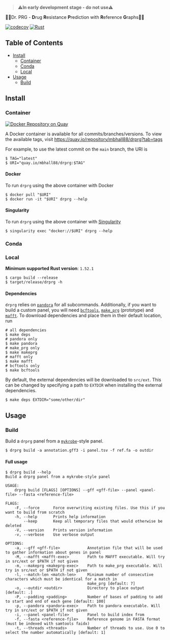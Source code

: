 > ⚠️**In early development stage - do not use**⚠️

👩‍⚕Dr. PRG - **D**rug **R**esistance **P**rediction with **R**eference **G**raphs️👨‍⚕️

[![codecov](https://codecov.io/gh/mbhall88/drprg/branch/main/graph/badge.svg?token=2WAA6MZRKK)](https://codecov.io/gh/mbhall88/drprg)
[![Rust](https://github.com/mbhall88/drprg/actions/workflows/rust.yml/badge.svg?branch=main)](https://github.com/mbhall88/drprg/actions/workflows/rust.yml)


[TOC]:#

## Table of Contents
- [Install](#install)
  - [Container](#container)
  - [Conda](#conda)
  - [Local](#local)
- [Usage](#usage)
  - [Build](#build)


## Install

### Container

[![Docker Repository on Quay](https://quay.io/repository/mbhall88/drprg/status "Docker Repository on Quay")](https://quay.io/repository/mbhall88/drprg)

A Docker container is available for all commits/branches/versions. To view the available
tags, visit <https://quay.io/repository/mbhall88/drprg?tab=tags>

For example, to use the latest commit on the `main` branch, the URI is

```
$ TAG="latest"
$ URI="quay.io/mbhall88/drprg:$TAG"
```

#### Docker

To run `drprg` using the above container with Docker

```
$ docker pull "$URI"
$ docker run -it "$URI" drprg --help
```

#### Singularity

To run `drprg` using the above container with [Singularity]

```
$ singularity exec "docker://$URI" drprg --help
```

### Conda

<!--todo-->

### Local

**Minimum supported Rust version**: `1.52.1`

```
$ cargo build --release
$ target/release/drprg -h
```

#### Dependencies

`drprg` relies on [`pandora`][pandora] for all subcommands. Additionally, if you want to
build a custom panel, you will need [`bcftools`][bcftools], [`make_prg`][makeprg]
(prototype) and [`mafft`][mafft]. To download dependencies and place them in their
default location, run

```shell script
# all dependencies
$ make deps
# pandora only
$ make pandora
# make_prg only
$ make makeprg
# mafft only
$ make mafft
# bcftools only
$ make bcftools
```

By default, the external dependencies will be downloaded to `src/ext`. This can be
changed by specifying a path to `EXTDIR` when installing the external dependencies.

```shell script
$ make deps EXTDIR="some/other/dir"
```

## Usage

### Build

Build a `drprg` panel from a [`mykrobe`][mykrobe]-style panel.

```
$ drprg build -a annotation.gff3 -i panel.tsv -f ref.fa -o outdir
```

<!--todo: document the input and output files for build-->

#### Full usage

```
$ drprg build --help
Build a drprg panel from a mykrobe-style panel

USAGE:
    drprg build [FLAGS] [OPTIONS] --gff <gff-file> --panel <panel-file> --fasta <reference-file>

FLAGS:
    -F, --force      Force overwriting existing files. Use this if you want to build from scratch
    -h, --help       Prints help information
        --keep       Keep all temporary files that would otherwise be deleted
    -V, --version    Prints version information
    -v, --verbose    Use verbose output

OPTIONS:
    -a, --gff <gff-file>            Annotation file that will be used to gather information about genes in panel
    -M, --mafft <mafft-exec>        Path to MAFFT executable. Will try in src/ext or $PATH if not given
    -m, --makeprg <makeprg-exec>    Path to make_prg executable. Will try in src/ext or $PATH if not given
    -l, --match-len <match-len>     Minimum number of consecutive characters which must be identical for a match in
                                    make_prg [default: 7]
    -o, --outdir <outdir>           Directory to place output [default: .]
    -P, --padding <padding>         Number of bases of padding to add to start and end of each gene [default: 100]
    -p, --pandora <pandora-exec>    Path to pandora executable. Will try in src/ext or $PATH if not given
    -i, --panel <panel-file>        Panel to build index from
    -f, --fasta <reference-file>    Reference genome in FASTA format (must be indexed with samtools faidx)
    -t, --threads <threads>         Number of threads to use. Use 0 to select the number automatically [default: 1]
```

[pandora]: https://github.com/rmcolq/pandora
[mafft]: https://mafft.cbrc.jp/alignment/software/
[makeprg]: https://github.com/leoisl/make_prg/
[mykrobe]: https://github.com/Mykrobe-tools/mykrobe
[Singularity]: https://sylabs.io/
[bcftools]: https://samtools.github.io/bcftools/bcftools.html